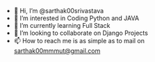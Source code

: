 - 👋 Hi, I’m @sarthak00srivastava
- 👀 I’m interested in Coding Python and JAVA 
- 🌱 I’m currently learning Full Stack
- 💞️ I’m looking to collaborate on Django Projects
- 📫 How to reach me is as simple as to mail on sarthak00mmmut@gmail.com

<!---
sarthak00srivastava/sarthak00srivastava is a ✨ special ✨ repository because its `README.md` (this file) appears on your GitHub profile.
You can click the Preview link to take a look at your changes.
--->
